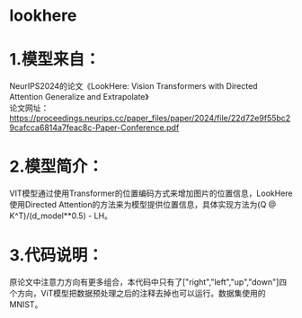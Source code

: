 # lookhere
# 1.模型来自：  
NeurIPS2024的论文《LookHere: Vision Transformers with Directed Attention Generalize and Extrapolate》  
论文网址：https://proceedings.neurips.cc/paper_files/paper/2024/file/22d72e9f55bc29cafcca6814a7feac8c-Paper-Conference.pdf  
# 2.模型简介：  
VIT模型通过使用Transformer的位置编码方式来增加图片的位置信息，LookHere使用Directed Attention的方法来为模型提供位置信息，具体实现方法为(Q @ K^T)/(d_model**0.5) - LH。  
# 3.代码说明：
原论文中注意力方向有更多组合，本代码中只有了["right","left","up","down"]四个方向，ViT模型把数据预处理之后的注释去掉也可以运行。数据集使用的MNIST。
